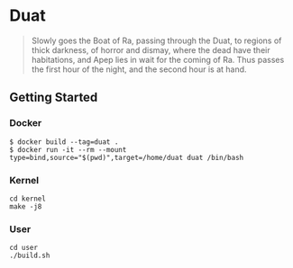# Duat

> Slowly goes the Boat of Ra, passing through the Duat, to regions of thick darkness, of horror and dismay, where the dead have their habitations, and Apep lies in wait for the coming of Ra. Thus passes the first hour of the night, and the second hour is at hand.

## Getting Started

### Docker

```
$ docker build --tag=duat .
$ docker run -it --rm --mount type=bind,source="$(pwd)",target=/home/duat duat /bin/bash
```

### Kernel

```
cd kernel
make -j8
```

### User

```
cd user
./build.sh
```